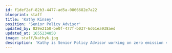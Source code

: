 ```yaml
---
id: f1def2af-82b3-4477-ad5a-0866682e7a22
blueprint: staff
title: 'Kathy Kinsey'
position: 'Senior Policy Advisor'
updated_by: 829e2150-be0f-477f-b037-6d61ea938aed
updated_at: 1655234850
image: staff/kathyk.jpg
description: 'Kathy is Senior Policy Advisor working on zero emission vehicle issues as well as serving as NESCAUM’s liaison on many federal and regional initiatives.'
---
```

